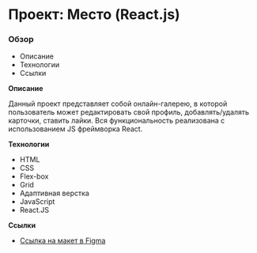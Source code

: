 # Проект: Место (React.js)

### Обзор

* Описание
* Технологии
* Ссылки

**Описание**

Данный проект представляет собой онлайн-галерею, в которой пользователь может редактировать свой профиль, добавлять/удалять карточки, ставить лайки. Вся функциональность реализована с использованием 
JS фреймворка React.

**Технологии**

- HTML
- CSS
- Flex-box
- Grid
- Адаптивная верстка
- JavaScript
- React.JS

**Ссылки**

* [Ссылка на макет в Figma](https://www.figma.com/file/2cn9N9jSkmxD84oJik7xL7/JavaScript.-Sprint-4?node-id=0%3A1)